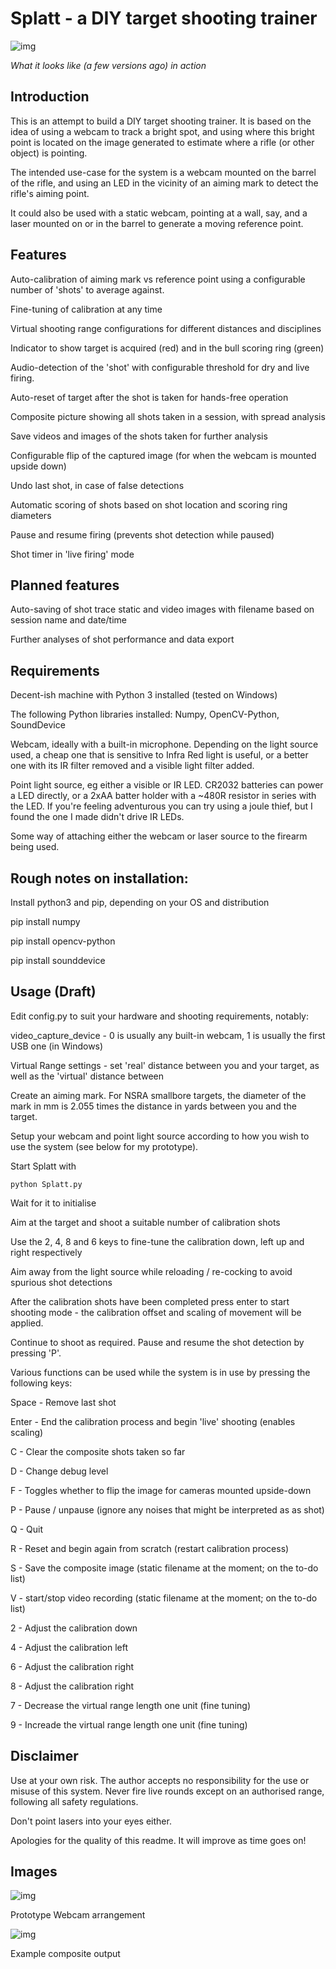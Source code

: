 # Splatt - a DIY target shooting trainer

![img](Images/splatt.gif)

<i>What it looks like (a few versions ago) in action</i>

## Introduction
This is an attempt to build a DIY target shooting trainer. It is based on the idea of using a webcam to track a bright spot, and using where this bright point is located on the image generated to estimate where a rifle (or other object) is pointing.

The intended use-case for the system is a webcam mounted on the barrel of the rifle, and using an LED in the vicinity of an aiming mark to detect the rifle's aiming point.

It could also be used with a static webcam, pointing at a wall, say, and a laser mounted on or in the barrel to generate a moving reference point.

## Features

Auto-calibration of aiming mark vs reference point using a configurable number of 'shots' to average against.

Fine-tuning of calibration at any time

Virtual shooting range configurations for different distances and disciplines

Indicator to show target is acquired (red) and in the bull scoring ring (green)

Audio-detection of the 'shot' with configurable threshold for dry and live firing.

Auto-reset of target after the shot is taken for hands-free operation

Composite picture showing all shots taken in a session, with spread analysis

Save videos and images of the shots taken for further analysis

Configurable flip of the captured image (for when the webcam is mounted upside down)

Undo last shot, in case of false detections

Automatic scoring of shots based on shot location and scoring ring diameters

Pause and resume firing (prevents shot detection while paused)

Shot timer in 'live firing' mode

## Planned features

Auto-saving of shot trace static and video images with filename based on session name and date/time

Further analyses of shot performance and data export

## Requirements

Decent-ish machine with Python 3 installed (tested on Windows)

The following Python libraries installed: Numpy, OpenCV-Python, SoundDevice

Webcam, ideally with a built-in microphone. Depending on the light source used, a cheap one that is sensitive to Infra Red light is useful, or a better one with its IR filter removed and a visible light filter added.

Point light source, eg either a visible or IR LED. CR2032 batteries can power a LED directly, or a 2xAA batter holder with a ~480R resistor in series with the LED. If you're feeling adventurous you can try using a joule thief, but I found the one I made didn't drive IR LEDs.

Some way of attaching either the webcam or laser source to the firearm being used.

## Rough notes on installation:

Install  python3 and pip, depending on your OS and distribution

pip install numpy

pip install opencv-python

pip install sounddevice

## Usage (Draft)

Edit config.py to suit your hardware and shooting requirements, notably:

video_capture_device - 0 is usually any built-in webcam, 1 is usually the first USB one (in Windows)

Virtual Range settings - set 'real' distance between you and your target, as well as the 'virtual' distance between

Create an aiming mark. For NSRA smallbore targets, the diameter of the mark in mm is 2.055 times the distance in yards between you and the target.

Setup your webcam and point light source according to how you wish to use the system (see below for my prototype).

Start Splatt with

    python Splatt.py

Wait for it to initialise

Aim at the target and shoot a suitable number of calibration shots

Use the 2, 4, 8 and 6 keys to fine-tune the calibration down, left up and right respectively

Aim away from the light source while reloading / re-cocking to avoid spurious shot detections

After the calibration shots have been completed press enter to start shooting mode - the calibration offset and scaling of movement will be applied.

Continue to shoot as required. Pause and resume the shot detection by pressing 'P'.

Various functions can be used while the system is in use by pressing the following keys:

Space - Remove last shot

Enter - End the calibration process and begin 'live' shooting (enables scaling)

C - Clear the composite shots taken so far

D - Change debug level

F - Toggles whether to flip the image for cameras mounted upside-down

P - Pause / unpause (ignore any noises that might be interpreted as as shot)

Q - Quit

R - Reset and begin again from scratch (restart calibration process)

S - Save the composite image (static filename at the moment; on the to-do list)

V - start/stop video recording (static filename at the moment; on the to-do list)

2 - Adjust the calibration down

4 - Adjust the calibration left

6 - Adjust the calibration right

8 - Adjust the calibration right

7 - Decrease the virtual range length one unit (fine tuning)

9 - Increade the virtual range length one unit (fine tuning)

## Disclaimer

Use at your own risk. The author accepts no responsibility for the use or misuse of this system. Never fire live rounds except on an authorised range, following all safety regulations.

Don't point lasers into your eyes either.

Apologies for the quality of this readme. It will improve as time goes on!

## Images

![img](Images/Splatt%20Prototype.jpg)

Prototype Webcam arrangement

![img](Images/composite.png)

Example composite output
